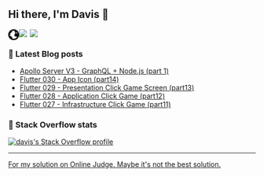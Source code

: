## Hi there, I'm Davis 👋
[<img align="left" width="22px" src="https://raw.githubusercontent.com/iconic/open-iconic/master/svg/globe.svg" />][website]
[<img align="left" width="22px" src="https://cdn.jsdelivr.net/npm/simple-icons@v3/icons/linkedin.svg" />][linkedin]
[<img align="left" width="22px" src="https://www.dogugu.com/favicon.png" />][dogugu]

<br>

### 📕 Latest Blog posts
<!-- BLOG-POST-LIST:START -->
- [Apollo Server V3 - GraphQL + Node.js &lpar;part 1&rpar;](https://chucs.github.io/apollo-server-v3-001/)
- [Flutter 030 - App Icon &lpar;part14&rpar;](https://chucs.github.io/flutter-030-application-icon/)
- [Flutter 029 - Presentation Click Game Screen &lpar;part13&rpar;](https://chucs.github.io/flutter-029-presentation-click-game-screen/)
- [Flutter 028 - Application Click Game &lpar;part12&rpar;](https://chucs.github.io/flutter-028-application-click-game/)
- [Flutter 027 - Infrastructure Click Game &lpar;part11&rpar;](https://chucs.github.io/flutter-027-infrastructure-click-game/)
<!-- BLOG-POST-LIST:END -->

### 🍥 Stack Overflow stats
[![davis's Stack Overflow profile](https://stackoverflow-card.vercel.app/?userID=13184360&theme=solarized-light)](https://stackoverflow.com/users/13184360/daviswww)

[website]: https://chucs.github.io/
[linkedin]: https://www.linkedin.com/in/daviswww/
[dogugu]: https://www.dogugu.com/
[problem]: https://github.com/Daviswww/Submissions-by-UVa-etc

---
[For my solution on Online Judge. Maybe it's not the best solution.](https://github.com/Daviswww/Submissions-by-UVa-etc)



